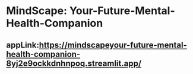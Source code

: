 # MindScape: Your-Future-Mental-Health-Companion
## appLink:https://mindscapeyour-future-mental-health-companion-8yj2e9ockkdnhnpoq.streamlit.app/
